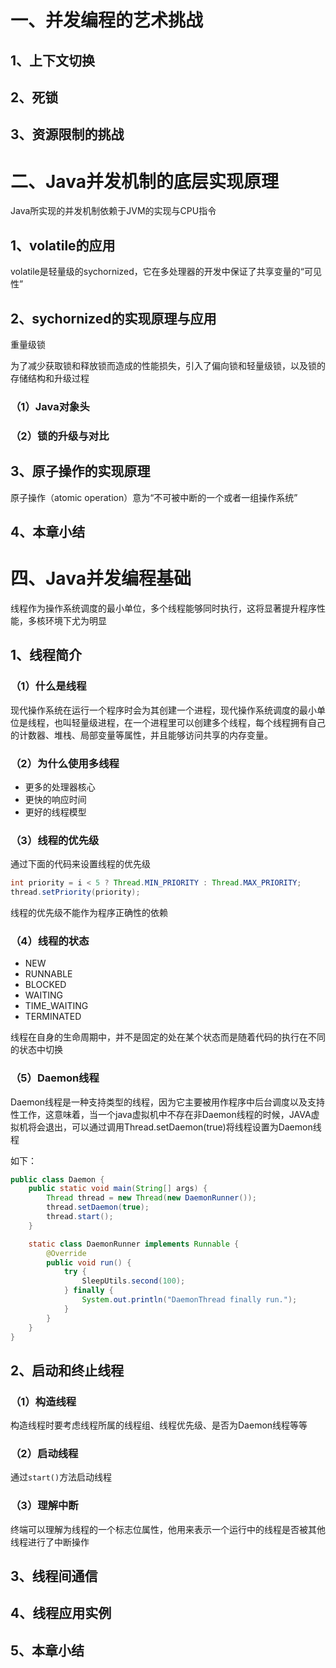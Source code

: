 # 一、并发编程的艺术挑战

## 1、上下文切换

## 2、死锁

## 3、资源限制的挑战



# 二、Java并发机制的底层实现原理

Java所实现的并发机制依赖于JVM的实现与CPU指令

## 1、volatile的应用

volatile是轻量级的sychornized，它在多处理器的开发中保证了共享变量的“可见性”

## 2、sychornized的实现原理与应用

重量级锁

为了减少获取锁和释放锁而造成的性能损失，引入了偏向锁和轻量级锁，以及锁的存储结构和升级过程

### （1）Java对象头

### （2）锁的升级与对比

## 3、原子操作的实现原理

原子操作（atomic operation）意为“不可被中断的一个或者一组操作系统”

## 4、本章小结





# 四、Java并发编程基础

线程作为操作系统调度的最小单位，多个线程能够同时执行，这将显著提升程序性能，多核环境下尤为明显

## 1、线程简介

### （1）什么是线程

现代操作系统在运行一个程序时会为其创建一个进程，现代操作系统调度的最小单位是线程，也叫轻量级进程，在一个进程里可以创建多个线程，每个线程拥有自己的计数器、堆栈、局部变量等属性，并且能够访问共享的内存变量。

### （2）为什么使用多线程

- 更多的处理器核心
- 更快的响应时间
- 更好的线程模型

### （3）线程的优先级

通过下面的代码来设置线程的优先级

```java
int priority = i < 5 ? Thread.MIN_PRIORITY : Thread.MAX_PRIORITY;
thread.setPriority(priority);
```

线程的优先级不能作为程序正确性的依赖

### （4）线程的状态

- NEW
- RUNNABLE
- BLOCKED
- WAITING
- TIME_WAITING
- TERMINATED

线程在自身的生命周期中，并不是固定的处在某个状态而是随着代码的执行在不同的状态中切换

### （5）Daemon线程

Daemon线程是一种支持类型的线程，因为它主要被用作程序中后台调度以及支持性工作，这意味着，当一个java虚拟机中不存在非Daemon线程的时候，JAVA虚拟机将会退出，可以通过调用Thread.setDaemon(true)将线程设置为Daemon线程

如下：

```java
public class Daemon {
    public static void main(String[] args) {
        Thread thread = new Thread(new DaemonRunner());
        thread.setDaemon(true);
        thread.start();
    }

    static class DaemonRunner implements Runnable {
        @Override
        public void run() {
            try {
                SleepUtils.second(100);
            } finally {
                System.out.println("DaemonThread finally run.");
            }
        }
    }
}
```

## 2、启动和终止线程

### （1）构造线程

构造线程时要考虑线程所属的线程组、线程优先级、是否为Daemon线程等等

### （2）启动线程

通过`start()`方法启动线程

### （3）理解中断

终端可以理解为线程的一个标志位属性，他用来表示一个运行中的线程是否被其他线程进行了中断操作

## 3、线程间通信

## 4、线程应用实例

## 5、本章小结